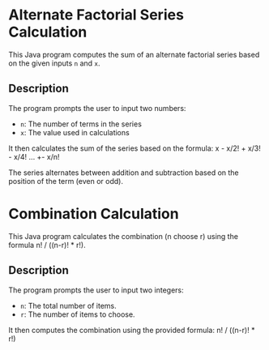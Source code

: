 # Alternate Factorial Series Calculation

This Java program computes the sum of an alternate factorial series based on the given inputs `n` and `x`.

## Description

The program prompts the user to input two numbers: 
- `n`: The number of terms in the series
- `x`: The value used in calculations

It then calculates the sum of the series based on the formula:
x - x/2! + x/3! - x/4! ... +- x/n!

The series alternates between addition and subtraction based on the position of the term (even or odd).

# Combination Calculation

This Java program calculates the combination (n choose r) using the formula n! / ((n-r)! * r!).

## Description

The program prompts the user to input two integers:
- `n`: The total number of items.
- `r`: The number of items to choose.

It then computes the combination using the provided formula:
n! / ((n-r)! * r!)

